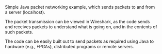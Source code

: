 Simple Java packet networking example, which sends packets to and from a server (localhost). 

The packet transmission can be viewed in Wireshark, as the code sends and receives packets to understand what is going on, and in the contents of such packets.

The code can be easily built out to send packets as required using Java to hardware (e.g., FPGAs), distributed programs or remote servers.  

